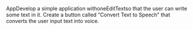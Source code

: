 AppDevelop a simple application withoneEditTextso that the user can write some text in it. Create a button called “Convert Text to Speech” that converts the user input text into voice.
